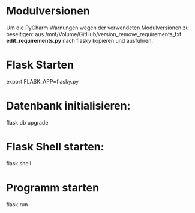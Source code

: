 Modulversionen
==============
Um die PyCharm Warnungen wegen der verwendeten Modulversionen zu beseitigen:
aus /mnt/Volume/GitHub/version_remove_requirements_txt 
**edit_requirements.py** nach flasky kopieren und ausführen.


Flask Starten
=============
export FLASK_APP=flasky.py

Datenbank initialisieren:
=========================
flask db upgrade

Flask Shell starten:
====================
flask shell

Programm starten
================
flask run